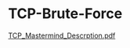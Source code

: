 # TCP-Brute-Force
[TCP_Mastermind_Descrption.pdf](https://github.com/chirgugh/TCP-Brute-Force/files/7363050/TCP_Mastermind_Descrption.pdf)
